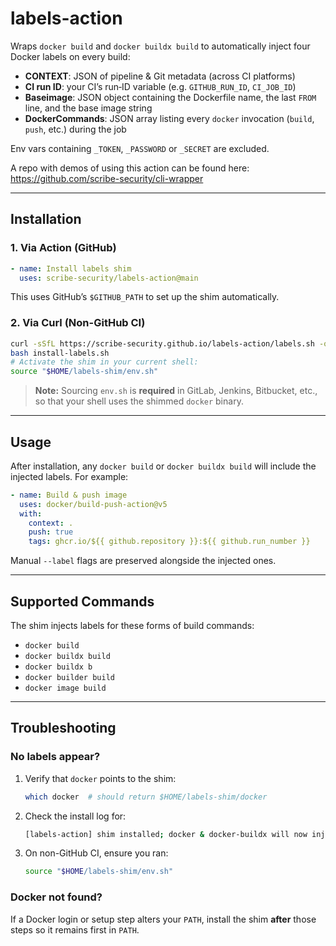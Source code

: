 # labels-action

Wraps `docker build` and `docker buildx build` to automatically inject four Docker labels on every build:

* **CONTEXT**: JSON of pipeline & Git metadata (across CI platforms)
* **CI run ID**: your CI’s run‐ID variable (e.g. `GITHUB_RUN_ID`, `CI_JOB_ID`)
* **Baseimage**: JSON object containing the Dockerfile name, the last `FROM` line, and the base image string
* **DockerCommands**: JSON array listing every `docker` invocation (`build`, `push`, etc.) during the job

Env vars containing `_TOKEN`, `_PASSWORD` or `_SECRET` are excluded.

A repo with demos of using this action can be found here: https://github.com/scribe-security/cli-wrapper

---

## Installation

### 1. Via Action (GitHub)

```yaml
- name: Install labels shim
  uses: scribe-security/labels-action@main
```

This uses GitHub’s `$GITHUB_PATH` to set up the shim automatically.

### 2. Via Curl (Non-GitHub CI)

```bash
curl -sSfL https://scribe-security.github.io/labels-action/labels.sh -o install-labels.sh
bash install-labels.sh
# Activate the shim in your current shell:
source "$HOME/labels-shim/env.sh"
```

> **Note:** Sourcing `env.sh` is **required** in GitLab, Jenkins, Bitbucket, etc., so that your shell uses the shimmed `docker` binary.

---

## Usage

After installation, any `docker build` or `docker buildx build` will include the injected labels. For example:

```yaml
- name: Build & push image
  uses: docker/build-push-action@v5
  with:
    context: .
    push: true
    tags: ghcr.io/${{ github.repository }}:${{ github.run_number }}
```

Manual `--label` flags are preserved alongside the injected ones.

---

## Supported Commands

The shim injects labels for these forms of build commands:

* `docker build`
* `docker buildx build`
* `docker buildx b`
* `docker builder build`
* `docker image build`

---

## Troubleshooting

### No labels appear?

1. Verify that `docker` points to the shim:

   ```bash
   which docker  # should return $HOME/labels-shim/docker
   ```
2. Check the install log for:

   ```bash
   [labels-action] shim installed; docker & docker-buildx will now inject labels
   ```
3. On non-GitHub CI, ensure you ran:

   ```bash
   source "$HOME/labels-shim/env.sh"
   ```

### Docker not found?

If a Docker login or setup step alters your `PATH`, install the shim **after** those steps so it remains first in `PATH`.
